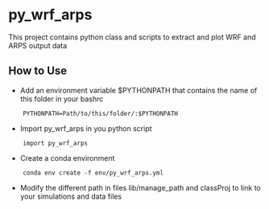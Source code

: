 # py\_wrf\_arps

This project contains python class and scripts to extract and plot WRF and ARPS output data

## How to Use 

* Add an environment variable $PYTHONPATH that contains the name of this folder in your bashrc
```
    PYTHONPATH=Path/to/this/folder/:$PYTHONPATH
```
* Import py\_wrf\_arps in you python script
```
    import py_wrf_arps
```
* Create a conda environment
```
    conda env create -f env/py_wrf_arps.yml
```
* Modify the different path in files lib/manage\_path and classProj to link to your simulations and data files



